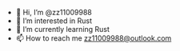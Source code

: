 - 👋 Hi, I’m @zz11009988
- 👀 I’m interested in Rust
- 🌱 I’m currently learning Rust
- 📫 How to reach me zz11009988@outlook.com

<!---
zz11009988/zz11009988 is a ✨ special ✨ repository because its `README.md` (this file) appears on your GitHub profile.
You can click the Preview link to take a look at your changes.
--->
